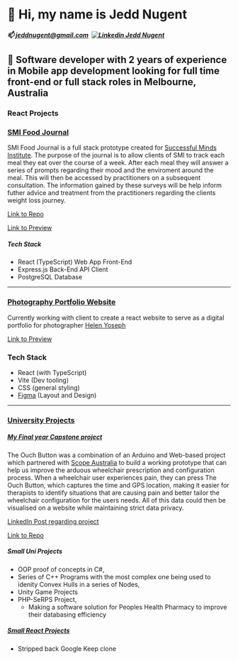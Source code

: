 # 👋 Hi, my name is Jedd Nugent
##### 📫 jeddnugent@gmail.com &nbsp;[![Linkedin](https://i.sstatic.net/gVE0j.png) Jedd Nugent](https://www.linkedin.com/in/jedd-nugent/)
## 👀 Software developer with 2 years of experience in Mobile app development looking for full time front-end or full stack roles in Melbourne, Australia
### React Projects

### [SMI Food Journal](https://github.com/jeddnugent/SMI-Food-Journal)

SMI Food Journal is a full stack prototype created for [Successful Minds Institute](https://successfulminds.com.au). 
The purpose of the journal is to allow clients of SMI to track each meal they eat over the course of a week. After each meal they will
answer a series of prompts regarding their mood and the enviroment around the meal. This will then be accessed by practitioners on a subsequent consultation.
The information gained by these surveys will be help inform futher advice and treatment from the practitioners regarding the clients weight loss journey.

[Link to Repo](https://github.com/jeddnugent/SMI-Food-Journal)

[Link to Preview](https://smi-food-journal.vercel.app)

##### Tech Stack
- React (TypeScript) Web App Front-End
- Express.js Back-End API Client
- PostgreSQL Database

---

### [Photography Portfolio Website](https://github.com/jeddnugent/helenyoseph-portfolio)

Currently working with client to create a react website to serve as a digital portfolio for photographer [Helen Yoseph](https://www.instagram.com/helentigest/)

[Link to Preview](https://helenyoseph-portfolio.vercel.app)

### **Tech Stack**
- React (with TypeScript)
- Vite (Dev tooling)
- CSS (general styling)
- [Figma](https://www.figma.com/design/4kjgB15day1ommDZFWB7pk/Helen-Portfolio?node-id=1-2&t=sVo0j1HciWreRefN-1) (Layout and Design)

---

### [University Projects](https://github.com/jeddnugent/University-Projects)
##### [My Final year Capstone project](https://github.com/jeddnugent/University-Projects/tree/main/Capstone%20Project/ouchButton_v2/ouchButton_v2_personal)
The Ouch Button was a combination of an Arduino and Web-based project which partnered with [Scope Australia](https://www.scopeaust.org.au) to build a working prototype that can help us improve the arduous wheelchair prescription and configuration process. 
When a wheelchair user experiences pain, they can press The Ouch Button, which captures the time and GPS location, making it easier for therapists to identify situations that are causing pain and better tailor the wheelchair configuration for the users needs. 
All of this data could then be visualised on a website while maintaining strict data privacy. 

[LinkedIn Post regarding project](https://www.linkedin.com/posts/brendanparsons_november-16-capstone-expo-2023-with-brendan-ugcPost-7143731657345314816-UL7G?utm_source=share&utm_medium=member_desktop&rcm=ACoAAC-xme0BLYAD4BRCp5yUb8-C_rJv_GXFA40)

[Link to Repo](https://github.com/jeddnugent/University-Projects/tree/main/Capstone%20Project/ouchButton_v2/ouchButton_v2_personal)

##### Small Uni Projects
- OOP proof of concepts in C#,
- Series of C++ Programs with the most complex one being used to idenity Convex Hulls in a series of Nodes,
- Unity Game Projects
- PHP-SeRPS Project, 
	- Making a software solution for Peoples Health Pharmacy to improve their databasing efficiency

##### [Small React Projects](https://github.com/jeddnugent/React-apps)
- Stripped back Google Keep clone
